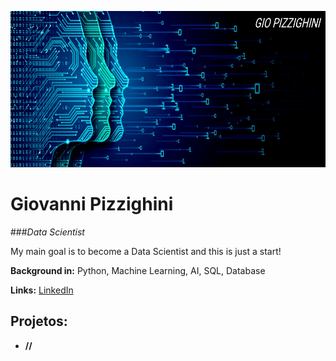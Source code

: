 <p align="center">
  <img src="https://github.com/giopizzighini/data_science_projects/blob/main/banner-data-science.jpg" height="250" width="1100"/ >
</p>

# Giovanni Pizzighini
###*Data Scientist*

My main goal is to become a Data Scientist and this is just a start!

**Background in:** Python, Machine Learning, AI, SQL, Database

**Links:**
 [LinkedIn](https://www.linkedin.com/in/giopizzighinianalyst)

## Projetos:

* **//**
